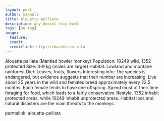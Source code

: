 ```yaml
---
layout: post
author: maxwell
title: Alouatta palliata
description: why doesnt this work 
tags: [no tag]
image: 
  feature: 
  credit: 
  creditlink: http://cbanderson.info
---
```

Alouatta palliata (Mantled howler monkey)
Population: 10249 wild, 1352 protected
Size: 3-9 kg (males are larger)
Habitat: Lowland and montane rainforest
Diet: Leaves, fruits, flowers
Interesting info: The species is endangered, but evidence suggests that their number are increasing. Live about 25 years in the wild and females breed approximately every 22.5 months. Each female tends to have one offspring. Spend most of their time foraging for food, which leads to a fairly conservative lifestyle. 1352 inhabit protected areas, while 10249 inhabit unprotected areas. Habitat loss and natural disasters are the main threats to the monkeys.



permalink: alouatta-palliata
